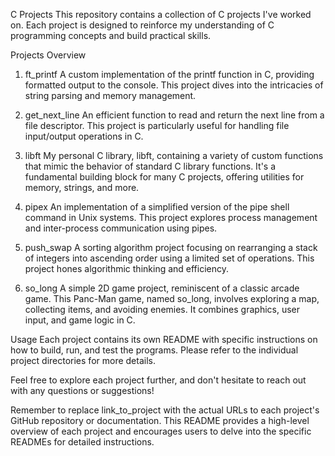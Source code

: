 C Projects
This repository contains a collection of C projects I've worked on. Each project is designed to reinforce my understanding of C programming concepts and build practical skills.

Projects Overview
1. ft_printf
A custom implementation of the printf function in C, providing formatted output to the console. This project dives into the intricacies of string parsing and memory management.

2. get_next_line
An efficient function to read and return the next line from a file descriptor. This project is particularly useful for handling file input/output operations in C.

3. libft
My personal C library, libft, containing a variety of custom functions that mimic the behavior of standard C library functions. It's a fundamental building block for many C projects, offering utilities for memory, strings, and more.

4. pipex
An implementation of a simplified version of the pipe shell command in Unix systems. This project explores process management and inter-process communication using pipes.

5. push_swap
A sorting algorithm project focusing on rearranging a stack of integers into ascending order using a limited set of operations. This project hones algorithmic thinking and efficiency.

6. so_long
A simple 2D game project, reminiscent of a classic arcade game. This Panc-Man game, named so_long, involves exploring a map, collecting items, and avoiding enemies. It combines graphics, user input, and game logic in C.

Usage
Each project contains its own README with specific instructions on how to build, run, and test the programs. Please refer to the individual project directories for more details.

Feel free to explore each project further, and don't hesitate to reach out with any questions or suggestions!

Remember to replace link_to_project with the actual URLs to each project's GitHub repository or documentation. This README provides a high-level overview of each project and encourages users to delve into the specific READMEs for detailed instructions.